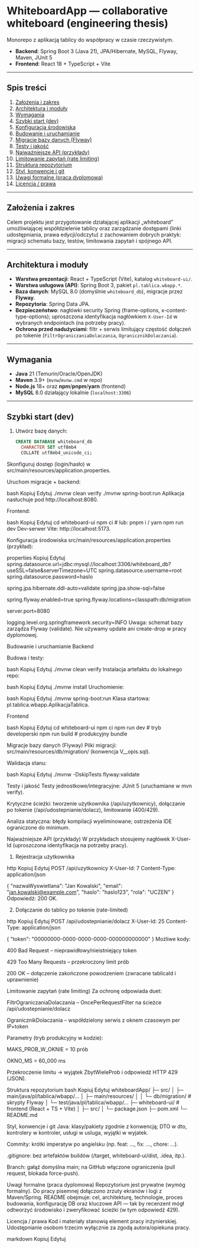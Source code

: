 # WhiteboardApp — collaborative whiteboard (engineering thesis)

Monorepo z aplikacją tablicy do współpracy w czasie rzeczywistym.

- **Backend**: Spring Boot 3 (Java 21), JPA/Hibernate, MySQL, Flyway, Maven, JUnit 5
- **Frontend**: React 18 + TypeScript + Vite

---

## Spis treści

1. [Założenia i zakres](#zalozenia-i-zakres)
2. [Architektura i moduły](#architektura-i-moduly)
3. [Wymagania](#wymagania)
4. [Szybki start (dev)](#szybki-start-dev)
5. [Konfiguracja środowiska](#konfiguracja-srodowiska)
6. [Budowanie i uruchamianie](#budowanie-i-uruchamianie)
7. [Migracje bazy danych (Flyway)](#migracje-bazy-danych-flyway)
8. [Testy i jakość](#testy-i-jakosc)
9. [Najważniejsze API (przykłady)](#najwazniejsze-api-przyklady)
10. [Limitowanie zapytań (rate limiting)](#limitowanie-zapytan-rate-limiting)
11. [Struktura repozytorium](#struktura-repozytorium)
12. [Styl, konwencje i git](#styl-konwencje-i-git)
13. [Uwagi formalne (praca dyplomowa)](#uwagi-formalne-praca-dyplomowa)
14. [Licencja / prawa](#licencja-prawa)

---

<a id="zalozenia-i-zakres"></a>
## Założenia i zakres

Celem projektu jest przygotowanie działającej aplikacji „whiteboard” umożliwiającej współdzielenie tablicy oraz zarządzanie dostępami (linki udostępniania, prawa edycji/odczytu) z zachowaniem dobrych praktyk: migracji schematu bazy, testów, limitowania zapytań i spójnego API.

---

<a id="architektura-i-moduly"></a>
## Architektura i moduły

- **Warstwa prezentacji**: React + TypeScript (Vite), katalog `whiteboard-ui/`.
- **Warstwa usługowa (API)**: Spring Boot 3, pakiet `pl.tablica.wbapp.*`.
- **Baza danych**: MySQL 8.0 (domyślnie `whiteboard_db`), migracje przez **Flyway**.
- **Repozytoria**: Spring Data JPA.
- **Bezpieczeństwo**: nagłówki security Spring (frame-options, x-content-type-options); uproszczona identyfikacja nagłówkiem `X-User-Id` w wybranych endpointach (na potrzeby pracy).
- **Ochrona przed nadużyciami**: filtr + serwis limitujący częstość dołączeń po tokenie (`FiltrOgraniczaniaDolaczania`, `OgranicznikDolaczania`).

---

<a id="wymagania"></a>
## Wymagania

- **Java** 21 (Temurin/Oracle/OpenJDK)
- **Maven** 3.9+ (`mvnw`/`mvnw.cmd` w repo)
- **Node.js** 18+ oraz **npm**/**pnpm**/**yarn** (frontend)
- **MySQL** 8.0 działający lokalnie (`localhost:3306`)

---

<a id="szybki-start-dev"></a>
## Szybki start (dev)

1. Utwórz bazę danych:
   ```sql
   CREATE DATABASE whiteboard_db
     CHARACTER SET utf8mb4
     COLLATE utf8mb4_unicode_ci;
Skonfiguruj dostęp (login/hasło) w src/main/resources/application.properties.

Uruchom migracje + backend:

bash
Kopiuj
Edytuj
./mvnw clean verify
./mvnw spring-boot:run
Aplikacja nasłuchuje pod http://localhost:8080.

Frontend:

bash
Kopiuj
Edytuj
cd whiteboard-ui
npm ci          # lub: pnpm i / yarn
npm run dev
Dev-serwer Vite: http://localhost:5173.

<a id="konfiguracja-srodowiska"></a>

Konfiguracja środowiska
src/main/resources/application.properties (przykład):

properties
Kopiuj
Edytuj
spring.datasource.url=jdbc:mysql://localhost:3306/whiteboard_db?useSSL=false&serverTimezone=UTC
spring.datasource.username=root
spring.datasource.password=haslo

spring.jpa.hibernate.ddl-auto=validate
spring.jpa.show-sql=false

spring.flyway.enabled=true
spring.flyway.locations=classpath:db/migration

server.port=8080

logging.level.org.springframework.security=INFO
Uwaga: schemat bazy zarządza Flyway (validate). Nie używamy update ani create-drop w pracy dyplomowej.

<a id="budowanie-i-uruchamianie"></a>

Budowanie i uruchamianie
Backend

Budowa i testy:

bash
Kopiuj
Edytuj
./mvnw clean verify
Instalacja artefaktu do lokalnego repo:

bash
Kopiuj
Edytuj
./mvnw install
Uruchomienie:

bash
Kopiuj
Edytuj
./mvnw spring-boot:run
Klasa startowa: pl.tablica.wbapp.AplikacjaTablica.

Frontend

bash
Kopiuj
Edytuj
cd whiteboard-ui
npm ci
npm run dev        # tryb developerski
npm run build      # produkcyjny bundle
<a id="migracje-bazy-danych-flyway"></a>

Migracje bazy danych (Flyway)
Pliki migracji: src/main/resources/db/migration/ (konwencja V__opis.sql).

Walidacja stanu:

bash
Kopiuj
Edytuj
./mvnw -DskipTests flyway:validate
<a id="testy-i-jakosc"></a>

Testy i jakość
Testy jednostkowe/integracyjne: JUnit 5 (uruchamiane w mvn verify).

Krytyczne ścieżki: tworzenie użytkownika (/api/uzytkownicy), dołączanie po tokenie (/api/udostepnianie/dolacz), limitowanie (400/429).

Analiza statyczna: błędy kompilacji wyeliminowane; ostrzeżenia IDE ograniczone do minimum.

<a id="najwazniejsze-api-przyklady"></a>

Najważniejsze API (przykłady)
W przykładach stosujemy nagłówek X-User-Id (uproszczona identyfikacja na potrzeby pracy).

1) Rejestracja użytkownika

http
Kopiuj
Edytuj
POST /api/uzytkownicy
X-User-Id: 7
Content-Type: application/json

{
"nazwaWyswietlana": "Jan Kowalski",
"email": "jan.kowalski@example.com",
"haslo": "haslo123",
"rola": "UCZEN"
}
Odpowiedź: 200 OK.

2) Dołączanie do tablicy po tokenie (rate-limited)

http
Kopiuj
Edytuj
POST /api/udostepnianie/dolacz
X-User-Id: 25
Content-Type: application/json

{ "token": "00000000-0000-0000-0000-000000000000" }
Możliwe kody:

400 Bad Request – nieprawidłowy/nieistniejący token

429 Too Many Requests – przekroczony limit prób

200 OK – dołączenie zakończone powodzeniem (zwracane tablicaId i uprawnienie)

<a id="limitowanie-zapytan-rate-limiting"></a>

Limitowanie zapytań (rate limiting)
Za ochronę odpowiada duet:

FiltrOgraniczaniaDolaczania – OncePerRequestFilter na ścieżce /api/udostepnianie/dolacz

OgranicznikDolaczania – współdzielony serwis z oknem czasowym per IP+token

Parametry (tryb produkcyjny w kodzie):

MAKS_PROB_W_OKNIE = 10 prób

OKNO_MS = 60_000 ms

Przekroczenie limitu → wyjątek ZbytWieleProb i odpowiedź HTTP 429 (JSON).

<a id="struktura-repozytorium"></a>

Struktura repozytorium
bash
Kopiuj
Edytuj
whiteboardApp/
├─ src/
│  ├─ main/java/pl/tablica/wbapp/...
│  ├─ main/resources/
│  │  └─ db/migration/         # skrypty Flyway
│  └─ test/java/pl/tablica/wbapp/...
├─ whiteboard-ui/               # frontend (React + TS + Vite)
│  ├─ src/
│  └─ package.json
├─ pom.xml
└─ README.md
<a id="styl-konwencje-i-git"></a>

Styl, konwencje i git
Java: klasy/pakiety zgodnie z konwencją; DTO w dto, kontrolery w kontroler, usługi w usluga, wyjątki w wyjatek.

Commity: krótki imperatyw po angielsku (np. feat: ..., fix: ..., chore: ...).

.gitignore: bez artefaktów buildów (/target, whiteboard-ui/dist, .idea, itp.).

Branch: gałąź domyślna main; na GitHub włączone ograniczenia (pull request, blokada force-push).

<a id="uwagi-formalne-praca-dyplomowa"></a>

Uwagi formalne (praca dyplomowa)
Repozytorium jest prywatne (wymóg formalny). Do pracy pisemnej dołączono zrzuty ekranów i logi z Maven/Spring.
README obejmuje: cel, architekturę, technologie, proces budowania, konfigurację DB oraz kluczowe API — tak by recenzent mógł odtworzyć środowisko i zweryfikować ścieżki (w tym odpowiedź 429).

<a id="licencja-prawa"></a>

Licencja / prawa
Kod i materiały stanowią element pracy inżynierskiej.
Udostępnianie osobom trzecim wyłącznie za zgodą autora/opiekuna pracy.

markdown
Kopiuj
Edytuj
